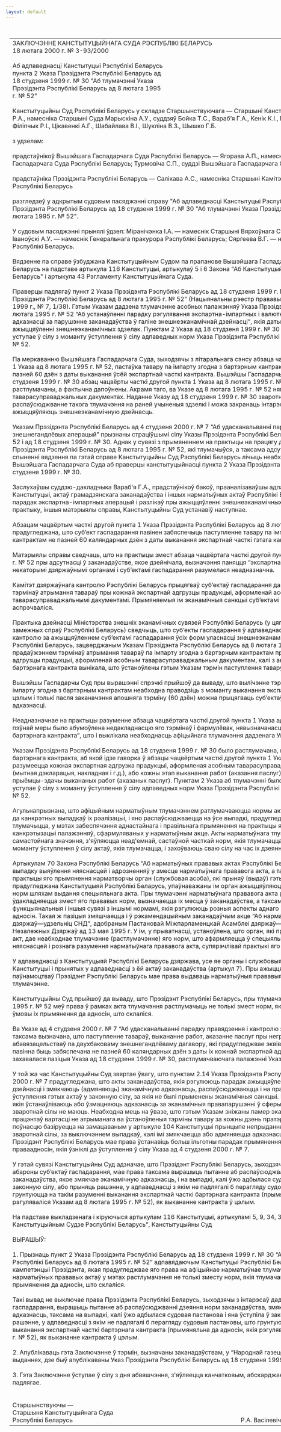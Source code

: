 ```yaml
---
layout: default
---
```


<div style="margin: 0px auto; width: 1000px;">

<div id="flag">

 

</div>

<div id="fixedWidth">

<div id="body">

<div id="columnSpanned">

<div id="content" style="margin: 10px">

<table>
<colgroup>
<col style="width: 100%" />
</colgroup>
<tbody>
<tr class="odd">
<td><div data-align="center" style="text-transform: uppercase;">
Заключэнне Канстытуцыйнага Суда Рэспублікі Беларусь
</div>
<div data-align="center">
18 лютага 2000 г. № З-93/2000
</div>
<div data-align="left" style="width: 400px; margin-top: 20px; margin-bottom: 20px;">
Аб адпаведнасці Канстытуцыі Рэспублікі Беларусь пункта 2 Указа Прэзідэнта Рэспублікі Беларусь ад 18 студзеня 1999 г. № 30 "Аб тлумачэнні Указа Прэзідэнта Рэспублікі Беларусь ад 8 лютага 1995 г. № 52"
</div>
<div data-align="justify">
Канстытуцыйны Суд Рэспублікі Беларусь у складзе Старшынствуючага — Старшыні Канстытуцыйнага Суда Васілевіча Р.А., намесніка Старшыні Суда Марыскіна А.У., суддзяў Бойка Т.С., Вараб’я Г.А., Кенік К.I., Падгрушы В.В., Саркісавай Э.А., Філіпчык Р.I., Цікавенкі А.Г., Шабайлава В.І., Шукліна В.З., Шышко Г.Б.
</div>
<div data-align="justify">
 
</div>
<div data-align="justify">
з удзелам:
</div>
<div data-align="justify">
 
</div>
<div data-align="justify">
прадстаўнікоў Вышэйшага Гаспадарчага Суда Рэспублікі Беларусь — Ягорава А.П., намесніка Старшыні Вышэйшага Гаспадарчага Суда Рэспублікі Беларусь; Турмовіча С.П., суддзі Вышэйшага Гаспадарчага Суда Рэспублікі Беларусь;
</div>
<div data-align="justify">
 
</div>
<div data-align="justify">
прадстаўніка Прэзідэнта Рэспублікі Беларусь — Салікава А.С., намесніка Старшыні Камітэта дзяржаўнага кантролю Рэспублікі Беларусь
</div>
<div data-align="justify">
 
</div>
<div data-align="justify">
разгледзеў у адкрытым судовым пасяджэнні справу "Аб адпаведнасці Канстытуцыі Рэспублікі Беларусь пункта 2 Указа Прэзідэнта Рэспублікі Беларусь ад 18 студзеня 1999 г. № 30 "Аб тлумачэнні Указа Прэзідэнта Рэспублікі Беларусь ад 8 лютага 1995 г. № 52".
</div>
<div data-align="justify">
 
</div>
<div data-align="justify">
У судовым пасяджэнні прынялі ўдзел: Міранічэнка I.А. — намеснік Старшыні Вярхоўнага Суда Рэспублікі Беларусь; Iваноўскі А.У. — намеснік Генеральнага пракурора Рэспублікі Беларусь; Сяргеева В.Г. — намеснік Міністра юстыцыі Рэспублікі Беларусь.
</div>
<div data-align="justify">
 
</div>
<div data-align="justify">
Вядзенне па справе ўзбуджана Канстытуцыйным Судом па прапанове Вышэйшага Гаспадарчага Суда Рэспублікі Беларусь на падставе артыкула 116 Канстытуцыі, артыкулаў 5 і 6 Закона "Аб Канстытуцыйным Судзе Рэспублікі Беларусь" і артыкула 43 Рэгламенту Канстытуцыйнага Суда.
</div>
<div data-align="justify">
 
</div>
<div data-align="justify">
Праверцы падлягаў пункт 2 Указа Прэзідэнта Рэспублікі Беларусь ад 18 студзеня 1999 г. № 30 “Аб тлумачэнні Указа Прэзідэнта Рэспублікі Беларусь ад 8 лютага 1995 г. № 52” (Нацыянальны рэестр прававых актаў Рэспублікі Беларусь, 1999 г., № 7, 1/38). Гэтым Указам дадзена тлумачэнне асобных палажэнняў Указа Прэзідэнта Рэспублікі Беларусь ад 8 лютага 1995 г. № 52 “Аб устанаўленні парадку рэгулявання экспартна-імпартных і валютных аперацый і аб павышэнні адказнасці за парушэнне заканадаўства ў галіне знешнеэканамічнай дзейнасці”, якія датычацца парадку разлікаў пры ажыццяўленні знешнеэканамічных здзелак. Пунктам 2 Указа ад 18 студзеня 1999 г. № 30 прадугледжвалася, што ён уступае ў сілу з моманту ўступлення ў сілу адпаведных норм Указа Прэзідэнта Рэспублікі Беларусь ад 8 лютага 1995 г. № 52.
</div>
<div data-align="justify">
 
</div>
<div data-align="justify">
Па меркаванню Вышэйшага Гаспадарчага Суда, зыходзячы з літаральнага сэнсу абзаца чацвёртага часткі другой пункта 1 Указа ад 8 лютага 1995 г. № 52, пастаўка тавару па імпарту згодна з бартэрным кантрактам павінна праводзіцца не пазней 60 дзён з даты выканання ўсёй экспартнай часткі кантракта. Вышэйшы Гаспадарчы Суд лічыць, што Указам ад 18 студзеня 1999 г. № 30 абзац чацвёрты часткі другой пункта 1 Указа ад 8 лютага 1995 г. № 52 па сутнасці не растлумачаны, а фактычна дапоўнены. Акрамя таго, ва Указе ад 8 лютага 1995 г. № 52 няма ўпамінання аб асобных таварасуправаджальных дакументах. Наданне Указу ад 18 студзеня 1999 г. № 30 зваротнай сілы цягне распаўсюджванне такога тлумачэння на раней учыненыя здзелкі і можа закранаць інтарэсы суб’ектаў гаспадарання, якія ажыццяўляюць знешнеэканамічную дзейнасць.
</div>
<div data-align="justify">
 
</div>
<div data-align="justify">
Указам Прэзідэнта Рэспублікі Беларусь ад 4 студзеня 2000 г. № 7 “Аб удасканальванні парадку правядзення і кантролю знешнегандлёвых аперацый” прызнаны страціўшымі сілу Указы Прэзідэнта Рэспублікі Беларусь ад 8 лютага 1995 г. № 52 і ад 18 студзеня 1999 г. № 30. Аднак у сувязі з прымяненнем на практыцы на працягу доўгага часу норм Указа Прэзідэнта Рэспублікі Беларусь ад 8 лютага 1995 г. № 52, які тлумачыўся, а таксама адсутнасцю хадайніцтваў бакоў аб спыненні вядзення па гэтай справе Канстытуцыйны Суд Рэспублікі Беларусь лічыць неабходным разгледзець прапанову Вышэйшага Гаспадарчага Суда аб праверцы канстытуцыйнасці пункта 2 Указа Прэзідэнта Рэспублікі Беларусь ад 18 студзеня 1999 г. № 30.
</div>
<div data-align="justify">
 
</div>
<div data-align="justify">
Заслухаўшы суддзю-дакладчыка Вараб'я Г.А., прадстаўнікоў бакоў, прааналізаваўшы адпаведныя палажэнні Канстытуцыі, актаў грамадзянскага заканадаўства і іншых нарматыўных актаў Рэспублікі Беларусь, якія вызначаюць парадак экспартна-імпартных аперацый і разлікаў пры ажыццяўленні знешнеэканамічных здзелак, правапрымяняльную практыку, іншыя матэрыялы справы, Канстытуцыйны Суд устанавіў наступнае.
</div>
<div data-align="justify">
 
</div>
<div data-align="justify">
Абзацам чацвёртым часткі другой пункта 1 Указа Прэзідэнта Рэспублікі Беларусь ад 8 лютага 1995 г. № 52 было прадугледжана, што суб’ект гаспадарання павінен забяспечыць паступленне тавару па імпарту згодна з бартэрным кантрактам не пазней 60 каляндарных дзён з даты выканання экспартнай часткі гэтага кантракта.
</div>
<div data-align="justify">
 
</div>
<div data-align="justify">
Матэрыялы справы сведчаць, што на практыцы змест абзаца чацвёртага часткі другой пункта 1 Указа ад 8 лютага 1995 г. № 52 пры адсутнасці ў заканадаўстве, якое дзейнічала, вызначэння паняцця “экспартная частка бартэрнага кантракта” некаторымі дзяржаўнымі органамі і суб’ектамі гаспадарання разумелася неадназначна.
</div>
<div data-align="justify">
 
</div>
<div data-align="justify">
Камітэт дзяржаўнага кантролю Рэспублікі Беларусь прыцягваў суб’ектаў гаспадарання да адказнасці за парушэнне тэрмінаў атрымання тавараў пры кожнай экспартнай адгрузцы прадукцыі, аформленай асобнымі таварасуправаджальнымі дакументамі. Прымяняемыя ім эканамічныя санкцыі суб’ектамі гаспадарання, як правіла, не аспрэчваліся.
</div>
<div data-align="justify">
 
</div>
<div data-align="justify">
Практыка дзейнасці Міністэрства знешніх эканамічных сувязей Рэспублікі Беларусь (у цяперашні час — Міністэрства замежных спраў Рэспублікі Беларусь) сведчыць, што суб’екты гаспадарання ў адпаведнасці з Палажэннем аб парадку кантролю за ажыццяўленнем суб’ектамі гаспадарання ўсіх форм уласнасці знешнеэканамічнай дзейнасці на тэрыторыі Рэспублікі Беларусь, зацверджаным Указам Прэзідэнта Рэспублікі Беларусь ад 8 лютага 1995 г. № 52, звярталіся за прадаўжэннем тэрмінаў атрымання тавараў па імпарту згодна з бартэрным кантрактам пры кожнай экспартнай адгрузцы прадукцыі, аформленай асобным таварасуправаджальным дакументам, калі з акалічнасцей выканання бартэрнага кантракта вынікала, што ўстаноўлены гэтым Указам тэрмін паступлення тавару (60 дзён) мог быць парушаны.
</div>
<div data-align="justify">
 
</div>
<div data-align="justify">
Вышэйшы Гаспадарчы Суд пры вырашэнні спрэчкі прыйшоў да вываду, што вылічэнне тэрмінаў паступлення тавараў па імпарту згодна з бартэрным кантрактам неабходна праводзіць з моманту выканання экспартнай часткі кантракта ў цэлым і толькі пасля заканачэння апошняга тэрміну (60 дзён) можна прыцягваць суб’ектаў гаспадарання да эканамічнай адказнасці.
</div>
<div data-align="justify">
 
</div>
<div data-align="justify">
Неадназначнае на практыцы разуменне абзаца чацвёртага часткі другой пункта 1 Указа ад 8 лютага 1995 г. № 52 у пэўнай меры было абумоўлена недакладнасцю яго тэрмінаў і фармулёвак, нявызначанасцю паняцця “экспартная частка бартэрнага кантракта”, што і выклікала неабходнасць афіцыйнага тлумачэння дадзенага Указа.
</div>
<div data-align="justify">
 
</div>
<div data-align="justify">
Указам Прэзідэнта Рэспублікі Беларусь ад 18 студзеня 1999 г. № 30 было растлумачана, што пад экспартнай часткай бартэрнага кантракта, аб якой ідзе гаворка ў абзацы чацвёртым часткі другой пункта 1 Указа ад 8 лютага 1995 г. № 52, разумеецца кожная экспартная адгрузка прадукцыі, аформленая асобным таварасуправаджальным дакументам (мытная дэкларацыя, накладная і г.д.), або кожны этап выканання работ (аказання паслуг), аформлены асобным актам аб прыёмцы-здачы выкананых работ (аказаных паслуг). Пунктам 2 Указа аб тлумачэнні было ўстаноўлена, што гэты Указ уступае ў сілу з моманту ўступлення ў сілу адпаведных норм Указа Прэзідэнта Рэспублікі Беларусь ад 8 лютага 1995 г. № 52.
</div>
<div data-align="justify">
 
</div>
<div data-align="justify">
Агульнапрызнана, што афіцыйным нарматыўным тлумачэннем ратлумачваюцца нормы акта, які тлумачыцца, безадносна да канкрэтных выпадкаў іх рэалізацыі, і яно распаўсюджваецца на ўсе выпадкі, прадугледжаныя нормай, якая тлумачыцца, у мэтах забеспячэння аднастайнага і правільнага прымянення на практыцы яе прадпісанняў, удакладнення і канкрэтызацыі палажэнняў, сфармуляваных у нарматыўным акце. Акты нарматыўнага тлумачэння не маюць самастойнага значэння, з'яўляюцца неад'емнай, састаўной часткай норм, якія тлумачацца, звычайна ўводзяцца з моманту ўступлення ў сілу актаў, якія тлумачацца, і захоўваюць сваю сілу на час іх дзеяння.
</div>
<div data-align="justify">
 
</div>
<div data-align="justify">
Артыкулам 70 Закона Рэспублікі Беларусь “Аб нарматыўных прававых актах Рэспублікі Беларусь” устаноўлена, што ў выпадку выяўлення няяснасцей і адрозненняў у змесце нарматыўнага прававога акта, а таксама супярэчнасцей у практыцы яго прымянення нарматворчы орган (службовая асоба), які прыняў (выдаў) гэты акт, або, калі іншае не прадугледжана Канстытуцыяй Рэспублікі Беларусь, упаўнаважаны ім орган ажыццяўляюць афіцыйнае тлумачэнне гэтых норм шляхам выдання спецыяльнага акта. Пры тлумачэнні нарматыўнага прававога акта растлумачваецца або ўдакладняецца змест яго прававых норм, вызначаецца іх месца ў заканадаўстве, а таксама ўстанаўліваюцца функцыянальныя і іншыя сувязі з іншымі нормамі, якія рэгулююць розныя аспекты аднаго і таго ж віду грамадскіх адносін. Такая ж пазіцыя змяшчаецца і ў рэкамендацыйным заканадаўчым акце “Аб нарматыўных прававых актах дзяржаў—удзельніц СНД”, адобраным Пастановай Міжпарламенцкай Асамблеі дзяржаў—удзельніц Садружнасці Незалежных Дзяржаў ад 13 мая 1995 г. У ім, у прыватнасці, устаноўлена, што орган, які прыняў адпаведны нарматыўны акт, дае неабходнае тлумачэнне (растлумачэнне) яго норм, што афармляецца ў спецыяльным акце, у выпадку выяўлення няяснасцей і рознага разумення нарматыўнага прававога акта, супярэчлівай практыкі яго прымянення (артыкул 48).
</div>
<div data-align="justify">
 
</div>
<div data-align="justify">
У адпаведнасці з Канстытуцыяй Рэспублікі Беларусь дзяржава, усе яе органы і службовыя асобы дзейнічаюць у межах Канстытуцыі і прынятых у адпаведнасці з ёй актаў заканадаўства (артыкул 7). Пры ажыццяўленні сваіх канстытуцыйных паўнамоцтваў Прэзідэнт Рэспублікі Беларусь мае права выдаваць нарматыўныя прававыя акты і даваць іх афіцыйнае тлумачэнне.
</div>
<div data-align="justify">
 
</div>
<div data-align="justify">
Канстытуцыйны Суд прыйшоў да вываду, што Прэзідэнт Рэспублікі Беларусь, пры тлумачэнні свайго Указа ад 8 лютага 1995 г. № 52 меў права ў рамках акта тлумачэння растлумачыць не толькі змест норм, якія тлумачыліся, але і парадак, і ўмовы іх прымянення да адносін, што склаліся.
</div>
<div data-align="justify">
 
</div>
<div data-align="justify">
Ва Указе ад 4 студзеня 2000 г. № 7 “Аб удасканальванні парадку правядзення і кантролю знешнегандлёвых аперацый” таксама вызначана, што паступленне тавараў, выкананне работ, аказанне паслуг пры неграшовай форме спынення абавязацельстваў па двухбаковаму знешнегандлёваму дагавору, які прадугледжвае эквівалентны абмен таварамі, павінна быць забяспечана не пазней 60 каляндарных дзён з даты іх кожнай экспартнай адгрузкі (пункт 2.6), гэта значыць захавалася пазіцыя Указа ад 18 студзеня 1999 г. № 30, растлумачваючага палажэнні Указа ад 8 лютага 1995 г. № 52.
</div>
<div data-align="justify">
 
</div>
<div data-align="justify">
У той жа час Канстытуцыйны Суд звяртае ўвагу, што пунктам 2.14 Указа Прэзідэнта Рэспублікі Беларусь ад 4 студзеня 2000 г. № 7 прадугледжана, што акты заканадаўства, якія рэгулююць парадак ажыццяўлення знешнегандлёвай дзейнасці і змякчаюць (адмяняюць) эканамічную адказнасць, распаўсюджваюцца і на правапарушэнні, учыненыя да ўступлення гэтых актаў у законную сілу, за якія не былі прыменены эканамічныя санкцыі. Пры гэтым акты заканадаўства, якія ўстанаўліваюць або ўзмацняюць адказнасць за эканамічныя правапарушэнні ў сферы знешнегандлёвай дзейнасці, зваротнай сілы не маюць. Неабходна мець на ўвазе, што гэтым Указам зніжаны памер эканамічных санкцый з 5 да 2 працэнтаў вартасці не атрыманага ва ўстаноўленыя тэрміны тавару за кожны дзень пратэрміноўкі. Такі падыход поўнасцю базіруецца на замацаваным у артыкуле 104 Канстытуцыі прынцыпе непрыдання новым нарматыўным актам зваротнай сілы, за выключэннем выпадкаў, калі імі змякчаецца або адмяняецца адказнасць грамадзян. Такім чынам, Прэзідэнт Рэспублікі Беларусь мае права ўстанавіць больш ільготны парадак прымянення заканадаўства да праваадносін, якія ўзніклі да ўступлення ў сілу Указа ад 4 студзеня 2000 г. № 7.
</div>
<div data-align="justify">
 
</div>
<div data-align="justify">
У гэтай сувязі Канстытуцыйны Суд адзначае, што Прэзідэнт Рэспублікі Беларусь, зыходзячы з інтарэсаў дадатковай абароны суб’ектаў гаспадарання, мае права таксама вырашыць пытанне аб распаўсюджванні дзеяння норм заканадаўства, якое змякчае эканамічную адказнасць, і на выпадкі, калі ўжо адбылася судовая пастанова і яна ўступіла ў законную сілу, або прыняць рашэнне, у адпаведнасці з якім не падлягалі б перагляду судовыя пастановы, што грунтуюцца на такім разуменні выканання экспартнай часткі бартэрнага кантракта (прымяняльна да адносін, якія рэгуляваліся Указам ад 8 лютага 1995 г. № 52), як выкананне кантракта ў цэлым.
</div>
<div data-align="justify">
 
</div>
<div data-align="justify">
На падставе выкладзенага і кіруючыся артыкулам 116 Канстытуцыі, артыкуламі 5, 9, 34, 38, 40 і 43 Закона “Аб Канстытуцыйным Судзе Рэспублікі Беларусь”, Канстытуцыйны Суд
</div>
<div data-align="justify">
 
</div>
<div data-align="center">
ВЫРАШЫЎ:
</div>
<div>
 
</div>
<div data-align="justify">
1. Прызнаць пункт 2 Указа Прэзідэнта Рэспублікі Беларусь ад 18 студзеня 1999 г. № 30 “Аб тлумачэнні Указа Прэзідэнта Рэспублікі Беларусь ад 8 лютага 1995 г. № 52” адпавядаючым Канстытуцыі Рэспублікі Беларусь як выдадзены ў межах кампетэнцыі Прэзідэнта, якая прадугледжвае яго права на афіцыйнае нарматыўнае тлумачэнне прынятых ім нарматыўных прававых актаў у мэтах растлумачэння не толькі зместу норм, якія тлумачацца, але і парадку, і ўмоў іх прымянення да адносін, што склаліся.
</div>
<div data-align="justify">
 
</div>
<div data-align="justify">
Такі вывад не выключае права Прэзідэнта Рэспублікі Беларусь, зыходзячы з інтарэсаў дадатковай абароны суб'ектаў гаспадарання, вырашыць пытанне аб распаўсюджванні дзеяння норм заканадаўства, змякчаючага эканамічную адказнасць, таксама на выпадкі, калі ўжо адбылася судовая пастанова і яна ўступіла ў законную сілу, або прыняць такое рашэнне, у адпаведнасці з якім не падлягалі б перагляду судовыя пастановы, што грунтуюцца на такім разуменні выканання экспартнай часткі бартэрнага кантракта (прымяняльна да адносін, якія рэгуляваліся Указам ад 8 лютага 1995 г. № 52), як выкананне кантракта ў цэлым.
</div>
<div data-align="justify">
 
</div>
<div data-align="justify">
2. Апублікаваць гэта Заключэнне ў тэрмін, вызначаны заканадаўствам, у “Народнай газеце”, “Звяздзе”, а таксама ў тых выданнях, дзе быў апублікаваны Указ Прэзідэнта Рэспублікі Беларусь ад 18 студзеня 1999 г. № 30 .
</div>
<div data-align="justify">
 
</div>
<div data-align="justify">
3. Гэта Заключэнне ўступае ў сілу з дня абвяшчэння, з'яўляецца канчатковым, абскарджанню і апратэставанню не падлягае.
</div>
<div>
 
</div>
<div>
 
</div>
<div>
Старшынствуючы —
</div>
<div>
Старшыня Канстытуцыйнага Суда
</div>
<div>
Рэспублікі Беларусь<span>                                                                                                        Р.А. Васілевіч</span>
</div></td>
</tr>
</tbody>
</table>

</div>

<div class="terminator">

 

</div>

</div>

</div>

</div>

</div>
